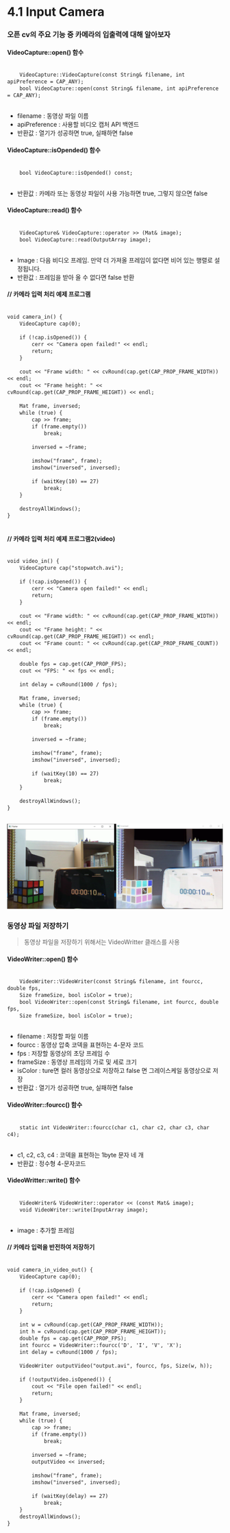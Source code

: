 4.1 Input Camera
================
### 오픈 cv의 주요 기능 중 카메라의 입출력에 대해 알아보자


#### VideoCapture::open() 함수
<pre>
<code>
    VideoCapture::VideoCapture(const String& filename, int apiPreference = CAP_ANY);
    bool VideoCapture::open(const String& filename, int apiPreference = CAP_ANY);
</code>
</pre>
* filename : 동영상 파일 이름
* apiPreference : 사용할 비디오 캡처 API 백엔드
* 반환값 : 열기가 성공하면 true, 실패하면 false

#### VideoCapture::isOpended() 함수
<pre>
<code>
    bool VideoCapture::isOpended() const;
</code>
</pre>
* 반환값 : 카메라 또는 동영상 파일이 사용 가능하면 true, 그렇지 않으면 false

#### VideoCapture::read() 함수
<pre>
<code>
    VideoCapture& VideoCapture::operator >> (Mat& image);
    bool VideoCapture::read(OutputArray image);
</code>
</pre>
* Image : 다음 비디오 프레임. 만약 더 가져올 프레임이 없다면 비어 있는 행렬로 설정됩니다.
* 반환값 : 프레임을 받아 올 수 없다면 false 반환

#### // 카메라 입력 처리 예제 프로그램
<pre>
<code>
void camera_in() {
	VideoCapture cap(0);

	if (!cap.isOpened()) {
		cerr << "Camera open failed!" << endl;
		return;
	}

	cout << "Frame width: " << cvRound(cap.get(CAP_PROP_FRAME_WIDTH)) << endl;
	cout << "Frame height: " << cvRound(cap.get(CAP_PROP_FRAME_HEIGHT)) << endl;

	Mat frame, inversed;
	while (true) {
		cap >> frame;
		if (frame.empty())
			break;

		inversed = ~frame;

		imshow("frame", frame);
		imshow("inversed", inversed);

		if (waitKey(10) == 27)
			break;
	}

	destroyAllWindows();
}
</code>
</pre>

#### // 카메라 입력 처리 예제 프로그램2(video)
<pre>
<code>
void video_in() {
	VideoCapture cap("stopwatch.avi");

	if (!cap.isOpened()) {
		cerr << "Camera open failed!" << endl;
		return;
	}

	cout << "Frame width: " << cvRound(cap.get(CAP_PROP_FRAME_WIDTH)) << endl;
	cout << "Frame height: " << cvRound(cap.get(CAP_PROP_FRAME_HEIGHT)) << endl;
	cout << "Frame count: " << cvRound(cap.get(CAP_PROP_FRAME_COUNT)) << endl;

	double fps = cap.get(CAP_PROP_FPS);
	cout << "FPS: " << fps << endl;

	int delay = cvRound(1000 / fps);

	Mat frame, inversed;
	while (true) {
		cap >> frame;
		if (frame.empty())
			break;

		inversed = ~frame;

		imshow("frame", frame);
		imshow("inversed", inversed);

		if (waitKey(10) == 27)
			break;
	}

	destroyAllWindows();
}
</code>
</pre>

![Alt text](https://github.com/kvmii/opencv/blob/main/stopwatch.png?raw=true)

### 동영상 파일 저장하기
> 동영상 파일을 저장하기 위해서는 VideoWritter 클래스를 사용

#### VideoWriter::open() 함수
<pre>
<code>
    VideoWriter::VideoWriter(const String& filename, int fourcc, double fps,
    Size frameSize, bool isColor = true);
    bool VideoWriter::open(const String& filename, int fourcc, double fps,
    Size frameSize, bool isColor = true);
</code>
</pre>
* filename : 저장할 파일 이름
* fourcc : 동영상 압축 코덱을 표현하는 4-문자 코드
* fps : 저장할 동영상의 초당 프레임 수
* frameSize : 동영상 프레임의 가로 및 세로 크기
* isColor : ture면 컬러 동영상으로 저장하고 false 면 그레이스케일 동영상으로 저장
* 반환값 : 열기가 성공하면 true, 실패하면 false

#### VideoWriter::fourcc() 함수
<pre>
<code>
    static int VideoWriter::fourcc(char c1, char c2, char c3, char c4);
</code>
</pre>
* c1, c2, c3, c4 : 코덱을 표현하는 1byte 문자 네 개
* 반환값 : 정수형 4-문자코드

#### VideoWritter::write() 함수
<pre>
<code>
    VideoWriter& VideoWriter::operator << (const Mat& image);
    void VideoWriter::write(InputArray image);
</code>
</pre>
* image : 추가할 프레임

#### // 카메라 입력을 반전하여 저장하기
<pre>
<code>
void camera_in_video_out() {
	VideoCapture cap(0);

	if (!cap.isOpened) {
		cerr << "Camera open failed!" << endl;
		return;
	}

	int w = cvRound(cap.get(CAP_PROP_FRAME_WIDTH));
	int h = cvRound(cap.get(CAP_PROP_FRAME_HEIGHT));
	double fps = cap.get(CAP_PROP_FPS);
	int fourcc = VideoWriter::fourcc('D', 'I', 'V', 'X');
	int delay = cvRound(1000 / fps);

	VideoWriter outputVideo("output.avi", fourcc, fps, Size(w, h));

	if (!outputVideo.isOpened()) {
		cout << "File open failed!" << endl;
		return;
	}

	Mat frame, inversed;
	while (true) {
		cap >> frame;
		if (frame.empty())
			break;

		inversed = ~frame;
		outputVideo << inversed;

		imshow("frame", frame);
		imshow("inversed", inversed);

		if (waitKey(delay) == 27)
			break;
	}
	destroyAllWindows();
}
</code>
</pre>
